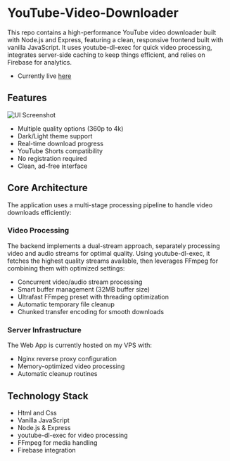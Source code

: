 # YouTube-Video-Downloader
This repo contains a high-performance YouTube video downloader built with Node.js and Express, featuring a clean, responsive frontend built with vanilla JavaScript. It uses youtube-dl-exec for quick video processing, integrates server-side caching to keep things efficient, and relies on Firebase for analytics. 
- Currently live [here](https://youtube.sk10codebase.online)

## Features
![UI Screenshot](https://sk10codebase.online/images/Youtube/Youtube.png)
- Multiple quality options (360p to 4k)
- Dark/Light theme support
- Real-time download progress
- YouTube Shorts compatibility
- No registration required
- Clean, ad-free interface

## Core Architecture

The application uses a multi-stage processing pipeline to handle video downloads efficiently:

### Video Processing
The backend implements a dual-stream approach, separately processing video and audio streams for optimal quality. Using youtube-dl-exec, it fetches the highest quality streams available, then leverages FFmpeg for combining them with optimized settings:

- Concurrent video/audio stream processing
- Smart buffer management (32MB buffer size)
- Ultrafast FFmpeg preset with threading optimization
- Automatic temporary file cleanup
- Chunked transfer encoding for smooth downloads

### Server Infrastructure
The Web App is currently hosted on my VPS with:
- Nginx reverse proxy configuration
- Memory-optimized video processing
- Automatic cleanup routines

## Technology Stack
- Html and Css
- Vanilla JavaScript 
- Node.js & Express
- youtube-dl-exec for video processing
- FFmpeg for media handling
- Firebase integration
